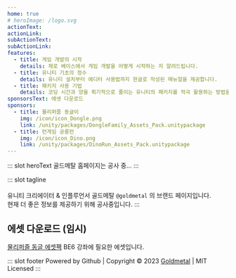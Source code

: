 ```yaml
---
home: true
# heroImage: /logo.svg
actionText:
actionLink: 
subActionText: 
subActionLink: 
features:
  - title: 게임 개발의 시작
    details: 제로 베이스에서 게임 개발을 어떻게 시작하는 지 알려드립니다.
  - title: 유니티 기초의 정수
    details: 유니티 설치부터 에디터 사용법까지 한글로 작성된 매뉴얼을 제공합니다.
  - title: 패키지 사용 기법
    details: 코딩 시간과 양을 획기적으로 줄이는 유니티의 패키지를 적극 활용하는 방법을 다룹니다.
sponsorsText: 에셋 다운로드
sponsors:
  - title: 물리퍼즐 동글이
    img: /icon/icon_Dongle.png
    link: /unity/packages/DongleFamily_Assets_Pack.unitypackage
  - title: 런게임 공룡런
    img: /icon/icon_Dino.png
    link: /unity/packages/DinoRun_Assets_Pack.unitypackage
---
```


::: slot heroText
골드메탈 홈페이지는 공사 중...
:::

::: slot tagline
<iframeUnity iWidth="740" iHeight="300" ihtml="/unity/index.html"></iframeUnity><br><br>
유니티 크리에이터 & 인플루언서 골드메탈 `@goldmetal` 의 브랜드 페이지입니다.<br>현재 더 좋은 정보를 제공하기 위해 공사중입니다.
:::

## 에셋 다운로드 (임시)
[물리퍼즐 동글 에셋팩](/unity/packages/DongleFamily_Assets_Pack.unitypackage) BE6 강좌에 필요한 에셋입니다.

::: slot footer
Powered by Github | Copyright © 2023 [Goldmetal](https://www.youtube.com/@goldmetal) | MIT Licensed
:::